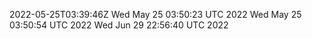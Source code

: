 2022-05-25T03:39:46Z
Wed May 25 03:50:23 UTC 2022
Wed May 25 03:50:54 UTC 2022
Wed Jun 29 22:56:40 UTC 2022
